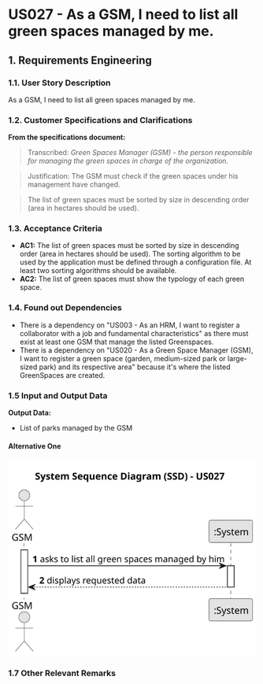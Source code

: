 # US027 - As a GSM, I need to list all green spaces managed by me.


## 1. Requirements Engineering

### 1.1. User Story Description

As a GSM, I need to list all green spaces managed by me.

### 1.2. Customer Specifications and Clarifications 

**From the specifications document:**

> Transcribed: _Green Spaces Manager (GSM) - the person responsible for managing the green spaces in charge of the organization._ 

> Justification: The GSM must check if the green spaces under his management have changed. 

>The list of green spaces must be sorted by size in descending order (area in hectares should be used). 

[//]: # (> **Question:** Which is the unit of measurement used to estimate duration?)

[//]: # (>)

[//]: # (> **Answer:** Duration is estimated in days.)

[//]: # ()
[//]: # (> **Question:** Monetary data is expressed in any particular currency?)

[//]: # (>)

[//]: # (> **Answer:** Monetary data &#40;e.g. estimated cost of a task&#41; is indicated in POT &#40;virtual currency internal to the platform&#41;.)

### 1.3. Acceptance Criteria

* **AC1:** The list of green spaces must be sorted by size in descending order (area in hectares should be used). The sorting algorithm to be used by the application must be defined through a configuration file. At least two sorting algorithms should be available.
* **AC2:** The list of green spaces must show the typology of each green space.

### 1.4. Found out Dependencies

* There is a dependency on "US003 - As an HRM, I want to register a collaborator with a job and
  fundamental characteristics" as there must exist at least one GSM that manage the listed Greenspaces.
* There is a dependency on "US020 - As a Green Space Manager (GSM), I want to register a green
  space (garden, medium-sized park or large-sized park) and its respective
  area" because it's where the listed GreenSpaces are created.

### 1.5 Input and Output Data

[//]: # (**Input Data:**)
	
[//]: # (* Selected data:)

[//]: # (    * a employee that is a GSM )

**Output Data:**

* List of parks managed by the GSM




#### Alternative One

![System Sequence Diagram - Alternative One](svg/us027-system-sequence-diagram-alternative-one.svg)



### 1.7 Other Relevant Remarks

